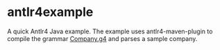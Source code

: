 # antlr4example

A quick Antlr4 Java example.  The example uses antlr4-maven-plugin to compile the grammar [Company.g4](https://github.com/101companies/101simplejava/blob/master/contributions/antlr4ParseTreeListener/src/main/antlr/Company.g4) and parses a sample company.

